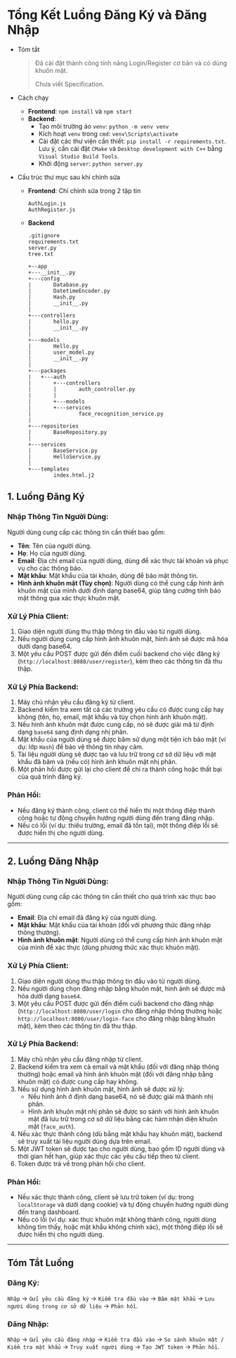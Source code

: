 # Tổng Kết Luồng Đăng Ký và Đăng Nhập

- Tóm tắt

    > Đã cài đặt thành công tính năng Login/Register cơ bản và có dùng khuôn mặt.
    >
    > Chưa viết Specification.

- Cách chạy

    -  **Frontend**: `npm install` và `npm start`
    - **Backend**:
        - Tạo môi trường ảo `venv`: `python -m venv venv`
        - Kích hoạt `venv` trong `cmd`: `venv\Scripts\activate`
        - Cài đặt các thư viện cần thiết: `pip install -r requirements.txt`. Lưu ý, cần cài đặt `CMake` và `Desktop development with C++` bằng `Visual Studio Build Tools`.
        - Khởi động `server`: `python server.py`
        
- Cấu trúc thư mục sau khi chỉnh sửa

    - **Frontend**: Chỉ chỉnh sửa trong 2 tập tin
        ```
        AuthLogin.js
        AuthRegister.js
        ```

    - **Backend**
        ```
        .gitignore
        requirements.txt
        server.py
        tree.txt

        +--app
        +---__init__.py
        +---config
        |       Database.py
        |       DatetimeEncoder.py
        |       Hash.py
        |       __init__.py
        |       
        +---controllers
        |       hello.py
        |       __init__.py
        |       
        +---models
        |       Hello.py
        |       user_model.py
        |       __init__.py
        |       
        +---packages
        |   +---auth
        |       +---controllers
        |       |       auth_controller.py
        |       |       
        |       +---models
        |       +---services
        |               face_recognition_service.py
        |               
        +---repositories
        |       BaseRepository.py
        |       
        +---services
        |       BaseService.py
        |       HelloService.py
        |       
        +---templates
                index.html.j2
        ```

## 1. Luồng Đăng Ký

### Nhập Thông Tin Người Dùng:
Người dùng cung cấp các thông tin cần thiết bao gồm:
- **Tên**: Tên của người dùng.
- **Họ**: Họ của người dùng.
- **Email**: Địa chỉ email của người dùng, dùng để xác thực tài khoản và phục vụ cho các thông báo.
- **Mật khẩu**: Mật khẩu của tài khoản, dùng để bảo mật thông tin.
- **Hình ảnh khuôn mặt (Tùy chọn)**: Người dùng có thể cung cấp hình ảnh khuôn mặt của mình dưới định dạng base64, giúp tăng cường tính bảo mật thông qua xác thực khuôn mặt.

### Xử Lý Phía Client:
1. Giao diện người dùng thu thập thông tin đầu vào từ người dùng.
2. Nếu người dùng cung cấp hình ảnh khuôn mặt, hình ảnh sẽ được mã hóa dưới dạng base64.
3. Một yêu cầu POST được gửi đến điểm cuối backend cho việc đăng ký (`http://localhost:8080/user/register`), kèm theo các thông tin đã thu thập.

### Xử Lý Phía Backend:
1. Máy chủ nhận yêu cầu đăng ký từ client.
2. Backend kiểm tra xem tất cả các trường yêu cầu có được cung cấp hay không (tên, họ, email, mật khẩu và tùy chọn hình ảnh khuôn mặt).
3. Nếu hình ảnh khuôn mặt được cung cấp, nó sẽ được giải mã từ định dạng `base64` sang định dạng nhị phân.
4. Mật khẩu của người dùng sẽ được băm sử dụng một tiện ích bảo mật (ví dụ: lớp `Hash`) để bảo vệ thông tin nhạy cảm.
5. Tài liệu người dùng sẽ được tạo và lưu trữ trong cơ sở dữ liệu với mật khẩu đã băm và (nếu có) hình ảnh khuôn mặt nhị phân.
6. Một phản hồi được gửi lại cho client để chỉ ra thành công hoặc thất bại của quá trình đăng ký.

### Phản Hồi:
- Nếu đăng ký thành công, client có thể hiển thị một thông điệp thành công hoặc tự động chuyển hướng người dùng đến trang đăng nhập.
- Nếu có lỗi (ví dụ: thiếu trường, email đã tồn tại), một thông điệp lỗi sẽ được hiển thị cho người dùng.

---

## 2. Luồng Đăng Nhập

### Nhập Thông Tin Người Dùng:
Người dùng cung cấp các thông tin cần thiết cho quá trình xác thực bao gồm:
- **Email**: Địa chỉ email đã đăng ký của người dùng.
- **Mật khẩu**: Mật khẩu của tài khoản (đối với phương thức đăng nhập thông thường).
- **Hình ảnh khuôn mặt**: Người dùng có thể cung cấp hình ảnh khuôn mặt của mình để xác thực (dùng phương thức xác thực khuôn mặt).

### Xử Lý Phía Client:
1. Giao diện người dùng thu thập thông tin đầu vào từ người dùng.
2. Nếu người dùng chọn đăng nhập bằng khuôn mặt, hình ảnh sẽ được mã hóa dưới dạng `base64`.
3. Một yêu cầu POST được gửi đến điểm cuối backend cho đăng nhập (`http://localhost:8080/user/login` cho đăng nhập thông thường hoặc `http://localhost:8080/user/login-face` cho đăng nhập bằng khuôn mặt), kèm theo các thông tin đã thu thập.

### Xử Lý Phía Backend:
1. Máy chủ nhận yêu cầu đăng nhập từ client.
2. Backend kiểm tra xem cả email và mật khẩu (đối với đăng nhập thông thường) hoặc email và hình ảnh khuôn mặt (đối với đăng nhập bằng khuôn mặt) có được cung cấp hay không.
3. Nếu sử dụng hình ảnh khuôn mặt, hình ảnh sẽ được xử lý:
   - Nếu hình ảnh ở định dạng base64, nó sẽ được giải mã thành nhị phân.
   - Hình ảnh khuôn mặt nhị phân sẽ được so sánh với hình ảnh khuôn mặt đã lưu trữ trong cơ sở dữ liệu bằng các hàm nhận diện khuôn mặt (`face_auth`).
4. Nếu xác thực thành công (dù bằng mật khẩu hay khuôn mặt), backend sẽ truy xuất tài liệu người dùng dựa trên email.
5. Một JWT token sẽ được tạo cho người dùng, bao gồm ID người dùng và thời gian hết hạn, giúp xác thực các yêu cầu tiếp theo từ client.
6. Token được trả về trong phản hồi cho client.

### Phản Hồi:
- Nếu xác thực thành công, client sẽ lưu trữ token (ví dụ: trong `localStorage` và dưới dạng cookie) và tự động chuyển hướng người dùng đến trang dashboard.
- Nếu có lỗi (ví dụ: xác thực khuôn mặt không thành công, người dùng không tìm thấy, hoặc mật khẩu không chính xác), một thông điệp lỗi sẽ được hiển thị cho người dùng.

---

## Tóm Tắt Luồng
### Đăng Ký:
`Nhập` -> `Gửi yêu cầu đăng ký` -> `Kiểm tra đầu vào` -> `Băm mật khẩu` -> `Lưu người dùng trong cơ sở dữ liệu` -> `Phản hồi`.

### Đăng Nhập:
`Nhập` -> `Gửi yêu cầu đăng nhập` -> `Kiểm tra đầu vào` -> `So sánh khuôn mặt / Kiểm tra mật khẩu` -> `Truy xuất người dùng` -> `Tạo JWT token` -> `Phản hồi`.
